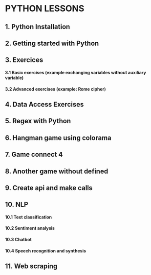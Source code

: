 # PYTHON LESSONS

## 1. Python Installation

## 2. Getting started with Python

## 3. Exercices
#### 3.1 Basic exercises (example exchanging variables without auxiliary variable)
#### 3.2 Advanced exercises (example: Rome cipher)

## 4. Data Access Exercises

## 5. Regex with Python

## 6. Hangman game using colorama

## 7. Game connect 4

## 8. Another game without defined

## 9. Create api and make calls

## 10. NLP
#### 10.1 Text classification
#### 10.2 Sentiment analysis
#### 10.3 Chatbot
#### 10.4 Speech recognition and synthesis

## 11. Web scraping
